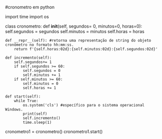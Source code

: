 #cronometro em python

import time 
import os

class cronometro:
    def __init__(self, segundos= 0, minutos=0, horas=0):
        self.segundos = segundos
        self.minutos = minutos
        self.horas = horas

    def __repr__(self): #retorna uma representação de string do objeto cronômetro no formato hh:mm:ss.
        return f'{self.horas:02d}:{self.minutos:02d}:{self.segundos:02d}'
    
    def incremento(self):
        self.segundos+= 1
        if self.segundos >= 60:
            self.segundos = 0
            self.minutos += 1
        if self.minutos >= 60:
            self.minutos = 0 
            self.horas += 1

    def start(self):
        while True:
            os.system('cls') #específico para o sistema operacional Windows. 
            print(self)
            self.incremento()
            time.sleep(1)

cronometro1 = cronometro()
cronometro1.start()
